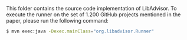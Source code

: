 This folder contains the source code implementation of LibAdvisor. To execute the runner on the set of 1.200 GitHub projects mentioned in the paper, please run the following command:


  ```sh 
  $ mvn exec:java -Dexec.mainClass="org.libadvisor.Runner" 
  ```

